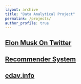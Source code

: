 ```yaml
---
layout: archive
title: "Data Analytical Project"
permalink: /projects/
author_profile: true
---
```



## [Elon Musk On Twitter](https://jasonsqz.github.io/ElonMuskTwitter/)

## [Recommender System](/files/rs.pdf) 

## <a href="edav.info" target="_blank">edav.info</a>